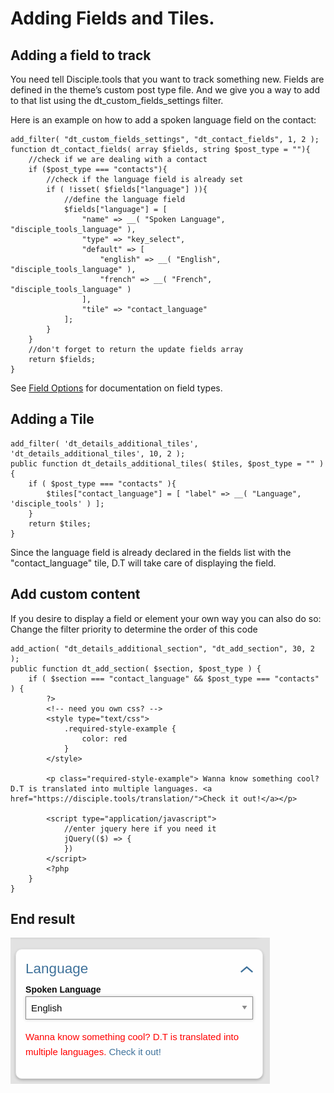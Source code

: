 # Adding Fields and Tiles.

## Adding a field to track
You need tell Disciple.tools that you want to track something new. Fields are defined in the theme’s custom post type file. And we give you a way to add to that list using the dt_custom_fields_settings filter.

Here is an example on how to add a spoken language field on the contact:
```
add_filter( "dt_custom_fields_settings", "dt_contact_fields", 1, 2 );
function dt_contact_fields( array $fields, string $post_type = ""){
    //check if we are dealing with a contact
    if ($post_type === "contacts"){
        //check if the language field is already set
        if ( !isset( $fields["language"] )){
            //define the language field
            $fields["language"] = [
                "name" => __( "Spoken Language", "disciple_tools_language" ),
                "type" => "key_select",
                "default" => [
                    "english" => __( "English", "disciple_tools_language" ),
                    "french" => __( "French", "disciple_tools_language" )
                ],
                "tile" => "contact_language"
            ];
        }
    }
    //don't forget to return the update fields array
    return $fields;
}
```
See [Field Options](fields.md) for documentation on field types.

## Adding a Tile
```
add_filter( 'dt_details_additional_tiles', 'dt_details_additional_tiles', 10, 2 );
public function dt_details_additional_tiles( $tiles, $post_type = "" ){
    if ( $post_type === "contacts" ){
        $tiles["contact_language"] = [ "label" => __( "Language", 'disciple_tools' ) ];
    }
    return $tiles;
}
```

Since the language field is already declared in the fields list with the "contact_language" tile, D.T will take care of displaying the field.

## Add custom content

If you desire to display a field or element your own way you can also do so:
Change the filter priority to determine the order of this code

```
add_action( "dt_details_additional_section", "dt_add_section", 30, 2 );
public function dt_add_section( $section, $post_type ) {
    if ( $section === "contact_language" && $post_type === "contacts" ) {
        ?>
        <!-- need you own css? -->
        <style type="text/css">
            .required-style-example {
                color: red
            }
        </style>

        <p class="required-style-example"> Wanna know something cool? D.T is translated into multiple languages. <a href="https://disciple.tools/translation/">Check it out!</a></p>

        <script type="application/javascript">
            //enter jquery here if you need it
            jQuery(($) => {
            })
        </script>
        <?php
    }
}
```

## End result
![End result](../assets/tile-and-fields.png)